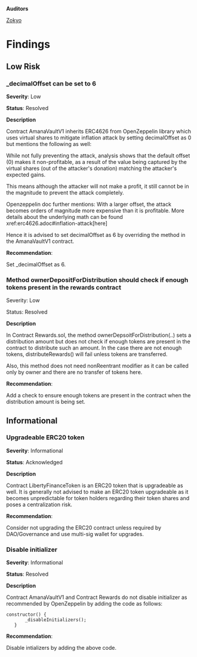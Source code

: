 **Auditors**

[Zokyo](https://x.com/zokyo_io)

# Findings

## Low Risk

### _decimalOffset can be set to 6 

**Severity**: Low

**Status**: Resolved

**Description**

Contract AmanaVaultV1 inherits ERC4626 from OpenZeppelin library which uses virtual shares to mitigate inflation attack by setting decimalOffset as 0 but mentions the following as well:

While not fully preventing the attack, analysis shows that the default offset
(0) makes it non-profitable, as a result of the value being captured by the virtual shares (out of the attacker's
donation) matching the attacker's expected gains.

This means although the attacker will not make a profit, it still cannot be in the magnitude to prevent the attack completely.

Openzeppelin doc further mentions:
With a larger offset, the attack becomes orders of magnitude more
expensive than it is profitable. More details about the underlying math can be found xref:erc4626.adoc#inflation-attack[here]

Hence it is advised to set decimalOffset as 6 by overriding the method in the AmanaVaultV1 contract.

**Recommendation**: 

Set _decimalOffset as 6.

### Method ownerDepositForDistribution should check if enough tokens present in the rewards contract

Severity: Low

Status: Resolved

**Description**

In Contract Rewards.sol, the method ownerDepsoitForDistribution(..) sets a distribution amount but does not check if enough tokens are present in the contract to distribute such an amount. In the case there are not enough tokens, distributeRewards() will fail unless tokens are transferred.

Also, this method does not need nonReentrant modifier as it can be called only by owner and there are no transfer of tokens here.

**Recommendation**: 

Add a check to ensure enough tokens are present in the contract when the distribution amount is being set.

## Informational

### Upgradeable ERC20 token

**Severity**: Informational

**Status**: Acknowledged

**Description**

Contract LibertyFinanceToken is an ERC20 token that is upgradeable as well. It is generally not advised to make an ERC20 token upgradeable as it becomes unpredictable for token holders regarding their token shares and poses a centralization risk.

**Recommendation**: 

Consider not upgrading the ERC20 contract unless required by DAO/Governance and use multi-sig wallet for upgrades.

### Disable initializer

**Severity**: Informational

**Status**: Resolved

**Description**

Contract AmanaVaultV1 and Contract Rewards do not disable initializer as recommended by OpenZeppelin  by adding the code as  follows:
```solidity
constructor() {
       _disableInitializers();
   }
```
**Recommendation**: 

Disable intializers by adding the above code.
